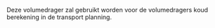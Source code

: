 Deze volumedrager zal gebruikt worden voor de volumedragers koud berekening in de transport planning.
